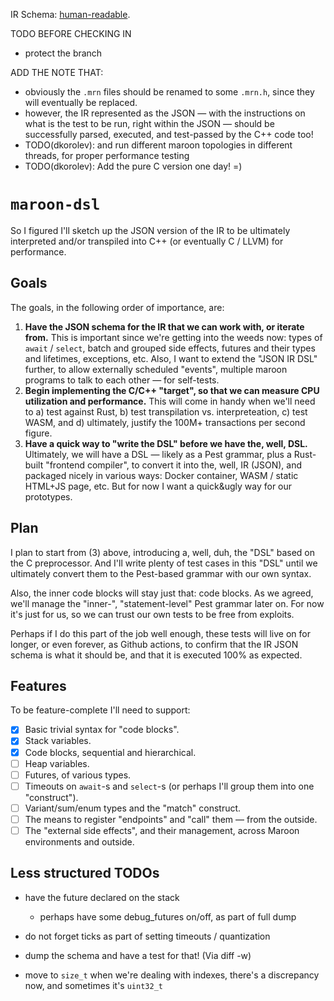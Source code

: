 IR Schema: [human-readable](https://github.com/dimacurrentai/mrn-dsl-cpp-eval/blob/main/autogen/ir_schema.md).

TODO BEFORE CHECKING IN

- protect the branch

ADD THE NOTE THAT:

- obviously the `.mrn` files should be renamed to some `.mrn.h`, since they will eventually be replaced.
- however, the IR represented as the JSON — with the instructions on what is the test to be run, right within the JSON — should be successfully parsed, executed, and test-passed by the C++ code too!
- TODO(dkorolev): and run different maroon topologies in different threads, for proper performance testing
- TODO(dkorolev): Add the pure C version one day! =)

# `maroon-dsl`

So I figured I'll sketch up the JSON version of the IR to be ultimately interpreted and/or transpiled into C++ (or eventually C / LLVM) for performance.

## Goals

The goals, in the following order of importance, are:

1. **Have the JSON schema for the IR that we can work with, or iterate from.** This is important since we're getting into the weeds now: types of `await` / `select`, batch and grouped side effects, futures and their types and lifetimes, exceptions, etc. Also, I want to extend the "JSON IR DSL" further, to allow externally scheduled "events", multiple maroon programs to talk to each other — for self-tests.
2. **Begin implementing the C/C++ "target", so that we can measure CPU utilization and performance.** This will come in handy when we'll need to a) test against Rust, b) test transpilation vs. interpreteation, c) test WASM, and d) ultimately, justify the 100M+ transactions per second figure.
3. **Have a quick way to "write the DSL" before we have the, well, DSL.** Ultimately, we will have a DSL — likely as a Pest grammar, plus a Rust-built "frontend compiler", to convert it into the, well, IR (JSON), and packaged nicely in various ways: Docker container, WASM / static HTML+JS page, etc. But for now I want a quick&ugly way for our prototypes.

## Plan

I plan to start from (3) above, introducing a, well, duh, the "DSL" based on the C preprocessor. And I'll write plenty of test cases in this "DSL" until we ultimately convert them to the Pest-based grammar with our own syntax.

Also, the inner code blocks will stay just that: code blocks. As we agreed, we'll manage the "inner-", "statement-level" Pest grammar later on. For now it's just for us, so we can trust our own tests to be free from exploits.

Perhaps if I do this part of the job well enough, these tests will live on for longer, or even forever, as Github actions, to confirm that the IR JSON schema is what it should be, and that it is executed 100% as expected.

## Features

To be feature-complete I'll need to support:

- [x] Basic trivial syntax for "code blocks".
- [x] Stack variables.
- [x] Code blocks, sequential and hierarchical.
- [ ] Heap variables.
- [ ] Futures, of various types.
- [ ] Timeouts on `await`-s and `select`-s (or perhaps I'll group them into one "construct").
- [ ] Variant/sum/enum types and the "match" construct.
- [ ] The means to register "endpoints" and "call" them — from the outside.
- [ ] The "external side effects", and their management, across Maroon environments and outside.

## Less structured TODOs

- have the future declared on the stack
  - perhaps have some debug_futures on/off, as part of full dump
- do not forget ticks as part of setting timeouts / quantization

- dump the schema and have a test for that! (Via diff -w)

- move to `size_t` when we're dealing with indexes, there's a discrepancy now, and sometimes it's `uint32_t`
